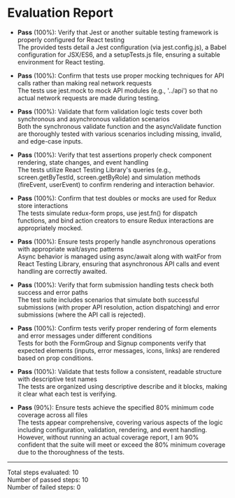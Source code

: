 # Evaluation Report

- **Pass** (100%): Verify that Jest or another suitable testing framework is properly configured for React testing  
  The provided tests detail a Jest configuration (via jest.config.js), a Babel configuration for JSX/ES6, and a setupTests.js file, ensuring a suitable environment for React testing.

- **Pass** (100%): Confirm that tests use proper mocking techniques for API calls rather than making real network requests  
  The tests use jest.mock to mock API modules (e.g., '../api') so that no actual network requests are made during testing.

- **Pass** (100%): Validate that form validation logic tests cover both synchronous and asynchronous validation scenarios  
  Both the synchronous validate function and the asyncValidate function are thoroughly tested with various scenarios including missing, invalid, and edge-case inputs.

- **Pass** (100%): Verify that test assertions properly check component rendering, state changes, and event handling  
  The tests utilize React Testing Library's queries (e.g., screen.getByTestId, screen.getByRole) and simulation methods (fireEvent, userEvent) to confirm rendering and interaction behavior.

- **Pass** (100%): Confirm that test doubles or mocks are used for Redux store interactions  
  The tests simulate redux-form props, use jest.fn() for dispatch functions, and bind action creators to ensure Redux interactions are appropriately mocked.

- **Pass** (100%): Ensure tests properly handle asynchronous operations with appropriate wait/async patterns  
  Async behavior is managed using async/await along with waitFor from React Testing Library, ensuring that asynchronous API calls and event handling are correctly awaited.

- **Pass** (100%): Verify that form submission handling tests check both success and error paths  
  The test suite includes scenarios that simulate both successful submissions (with proper API resolution, action dispatching) and error submissions (where the API call is rejected).

- **Pass** (100%): Confirm tests verify proper rendering of form elements and error messages under different conditions  
  Tests for both the FormGroup and Signup components verify that expected elements (inputs, error messages, icons, links) are rendered based on prop conditions.

- **Pass** (100%): Validate that tests follow a consistent, readable structure with descriptive test names  
  The tests are organized using descriptive describe and it blocks, making it clear what each test is verifying.

- **Pass** (90%): Ensure tests achieve the specified 80% minimum code coverage across all files  
  The tests appear comprehensive, covering various aspects of the logic including configuration, validation, rendering, and event handling. However, without running an actual coverage report, I am 90% confident that the suite will meet or exceed the 80% minimum coverage due to the thoroughness of the tests.

---

Total steps evaluated: 10  
Number of passed steps: 10  
Number of failed steps: 0